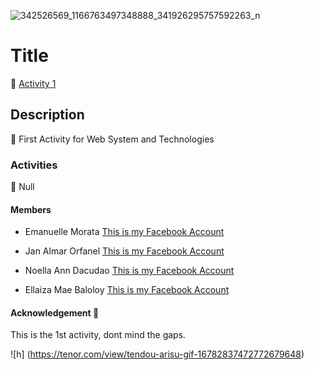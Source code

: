 ![342526569_1166763497348888_341926295757592263_n](https://github.com/AsuzagawaAkagi/Activity-1-Web-System-and-Technologies/assets/71751330/a557f03f-e405-47ec-b97e-bd0f92c1234a)
# Title 
🌱 [Activity 1](https://asuzagawaakagi.github.io/Activity-1-Web-System-and-Technologies/)
## Description 
👀 First Activity for Web System and Technologies
### Activities 
🌟 Null
#### Members
- Emanuelle Morata [This is my Facebook Account](https://www.facebook.com/ella.erram.12?mibextid=cejktS)

- Jan Almar Orfanel [This is my Facebook Account](https://www.facebook.com/andyfrederick.broo.1/)

- Noella Ann Dacudao [This is my Facebook Account](https://www.facebook.com/noellaann.dacudau)

- Ellaiza Mae Baloloy [This is my Facebook Account](https://www.facebook.com/profile.php?id=100009139048502)

#### Acknowledgement 🚀
This is the 1st activity, dont mind the gaps.

![h] (https://tenor.com/view/tendou-arisu-gif-16782837472772679648)
